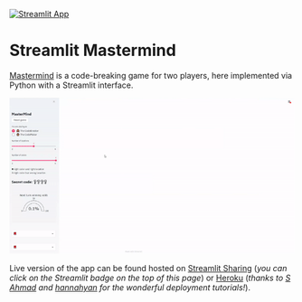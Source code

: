 [![Streamlit App](https://static.streamlit.io/badges/streamlit_badge_black_white.svg)](https://share.streamlit.io/a-slice-of-py/mastermind/app.py)

# Streamlit Mastermind

[Mastermind](https://en.wikipedia.org/wiki/Mastermind_(board_game)) is a code-breaking game for two players, here implemented via Python with a Streamlit interface.

![](streamlit-mastermind.gif)

Live version of the app can be found hosted on [Streamlit Sharing](https://blog.streamlit.io/introducing-streamlit-sharing/) (_you can click on the Streamlit badge on the top of this page_) or [Heroku](https://streamlit-mastermind.herokuapp.com) (_thanks to [S Ahmad](https://towardsdatascience.com/deploy-streamlit-on-heroku-9c87798d2088) and [hannahyan](https://dev.to/hannahyan/getting-started-in-deploying-interactive-data-science-apps-with-streamlit-part-2-3ob) for the wonderful deployment tutorials!_).